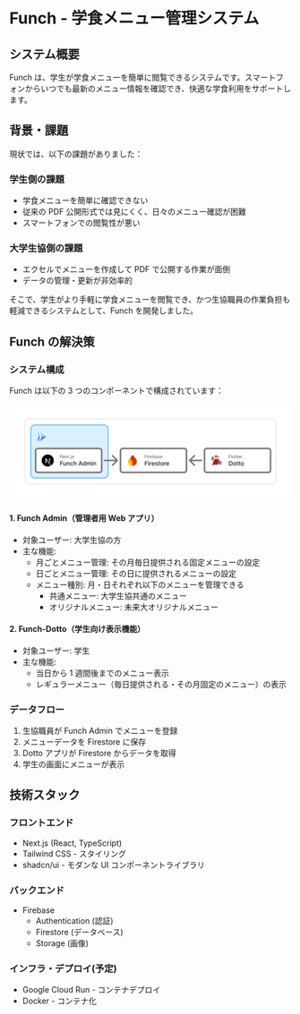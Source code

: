 # Funch - 学食メニュー管理システム

## システム概要

Funch は、学生が学食メニューを簡単に閲覧できるシステムです。スマートフォンからいつでも最新のメニュー情報を確認でき、快適な学食利用をサポートします。

## 背景・課題

現状では、以下の課題がありました：

### 学生側の課題

- 学食メニューを簡単に確認できない
- 従来の PDF 公開形式では見にくく、日々のメニュー確認が困難
- スマートフォンでの閲覧性が悪い

### 大学生協側の課題

- エクセルでメニューを作成して PDF で公開する作業が面倒
- データの管理・更新が非効率的

そこで、学生がより手軽に学食メニューを閲覧でき、かつ生協職員の作業負担も軽減できるシステムとして、Funch を開発しました。

## Funch の解決策

### システム構成

Funch は以下の 3 つのコンポーネントで構成されています：

![Funch システム構成図](./images/funch_architecture.png)

#### 1. Funch Admin（管理者用 Web アプリ）

- 対象ユーザー: 大学生協の方
- 主な機能:
  - 月ごとメニュー管理: その月毎日提供される固定メニューの設定
  - 日ごとメニュー管理: その日に提供されるメニューの設定
  - メニュー種別: 月・日それぞれ以下のメニューを管理できる
    - 共通メニュー: 大学生協共通のメニュー
    - オリジナルメニュー: 未来大オリジナルメニュー

#### 2. Funch-Dotto（学生向け表示機能）

- 対象ユーザー: 学生
- 主な機能:
  - 当日から 1 週間後までのメニュー表示
  - レギュラーメニュー（毎日提供される・その月固定のメニュー）の表示

### データフロー

1. 生協職員が Funch Admin でメニューを登録
2. メニューデータを Firestore に保存
3. Dotto アプリが Firestore からデータを取得
4. 学生の画面にメニューが表示

## 技術スタック

### フロントエンド

- Next.js (React, TypeScript)
- Tailwind CSS - スタイリング
- shadcn/ui - モダンな UI コンポーネントライブラリ

### バックエンド

- Firebase
  - Authentication (認証)
  - Firestore (データベース)
  - Storage (画像)

### インフラ・デプロイ(予定)

- Google Cloud Run - コンテナデプロイ
- Docker - コンテナ化
